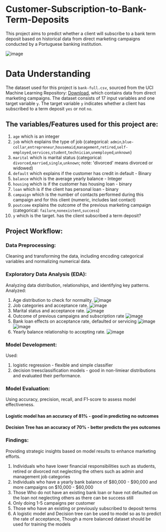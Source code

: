 # Customer-Subscription-to-Bank-Term-Deposits
This project aims to predict whether a client will subscribe to a bank term deposit based on historical data from direct marketing campaigns conducted by a Portuguese banking institution. 

![image](Images/bank_marketing.jpg)

# Data Understanding
The dataset used for this project is `bank-full.csv`, sourced from the UCI Machine Learning Repository: [Download](https://archive.ics.uci.edu/dataset/222/bank+marketing), which contains data from direct marketing campaigns. The dataset consists of 17 input variables and one target variable `y`. The target variable `y` indicates whether a client has subscribed to a term deposit `yes` or not `no`.

## The variables/Features used for this project are:

1. `age` which is an integer
2. `job` which explains the type of job (categorical: `admin`,`blue-collar`,`entrepreneur`,`housemaid`,`management`,`retired`,`self-employed`,`services`,`student`,`technician`,`unemployed`,`unknown`)
3. `marital` which is marital status (categorical: `divorced`,`married`,`single`,`unknown`; note: 'divorced' means divorced or widowed)
4. `default` which explains if the customer has credit in default - Binary
5. `balance` which is the average yearly balance - Integer
6. `housing` which is if the customer has housing loan - binary
7. `loan` which is if the client has personal loan - binary
8. `campaign` which is the number of contacts performed during this campaign and for this client (numeric, includes last contact)
9. `poutcome` explains the outcome of the previous marketing campaign (categorical: `failure`,`nonexistent`,`success`)
10. `y` which is the target. has the client subscribed a term deposit?


## Project Workflow:

### Data Preprocessing: 
Cleaning and transforming the data, including encoding categorical variables and normalizing numerical data.

### Exploratory Data Analysis (EDA): 
Analyzing data distribution, relationships, and identifying key patterns.
Analyzed:
1. Age distribution to check for normality. ![image](Images/age.png)
2. Job categories and acceptance rate. ![image](Images/job.png)
3. Marital status and acceptance rate. ![image](Images/marital.png)
4. Outcome of previous campaigns and subscription rate ![image](Images/campaign.png)
5. Bank loan effects on acceptance rate, defaulted or servicing ![image](Images/default.png) ![image](Images/loan.png)
6. Yearly balance relationship to accepting rate. ![image](Images/balances.png)

### Model Development:
Used:
1. logistic regression - flexible and simple classifier
2. decision treesclassification models - good in non-limiear distributions
and evaluated their performance.

### Model Evaluation: 
Using accuracy, precision, recall, and F1-score to assess model effectiveness.
#### Logistic model has an accuracy of 81% - good in predicting no outcomes
#### Decision Tree has an accuracy of 70% - better predicts the yes outcomes

### Findings: 
Providing strategic insights based on model results to enhance marketing efforts.
1. Individuals who have lower financial responsibilities such as students, retired or divorced not neglecting the others such as admin and management job categories
2. Individuals who have a yearly bank balance of $80,000 - $90,000 and more campaigns on $10,000 - $60,000
3. Those Who do not have an existing bank loan or have not defaulted on the loan not neglecting others as there can be success still
4. Only doing 1-5 campaigns per customer
5. Those who have an existing or previously subscribed to deposit terms
6. A logistic model and Decision tree can be used to model so as to predict the rate of acceptance, Though a more balanced dataset should be used for training the models